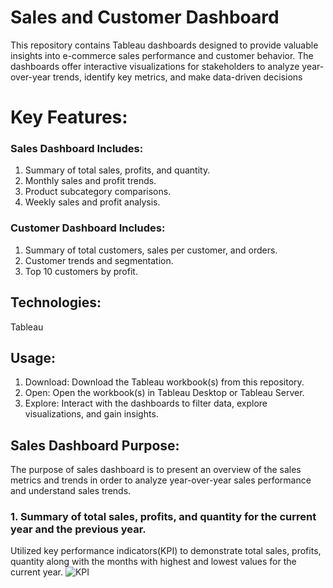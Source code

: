 # Sales and Customer Dashboard

This repository contains Tableau dashboards designed to provide valuable insights into e-commerce sales performance and customer behavior. The dashboards offer interactive visualizations for stakeholders to analyze year-over-year trends, identify key metrics, and make data-driven decisions

# Key Features:

### Sales Dashboard Includes:
1. Summary of total sales, profits, and quantity.
2. Monthly sales and profit trends.
3. Product subcategory comparisons.
4. Weekly sales and profit analysis.
### Customer Dashboard Includes:
1. Summary of total customers, sales per customer, and orders.
2. Customer trends and segmentation.
3. Top 10 customers by profit.

   
## Technologies:
Tableau

## Usage:
1. Download: Download the Tableau workbook(s) from this repository.
2. Open: Open the workbook(s) in Tableau Desktop or Tableau Server.
3. Explore: Interact with the dashboards to filter data, explore visualizations, and gain insights.

## Sales Dashboard Purpose:
The purpose of sales dashboard is to present an overview of the sales metrics and trends in order to analyze year-over-year sales performance and understand sales trends.

### 1. Summary of total sales, profits, and quantity for the current year and the previous year.
Utilized key performance indicators(KPI) to demonstrate total sales, profits, quantity along with the months with highest and lowest values for the current year.
![KPI](https://github.com/user-attachments/assets/424d846f-2e84-4cc9-a43a-3df5785a2f93)

   
